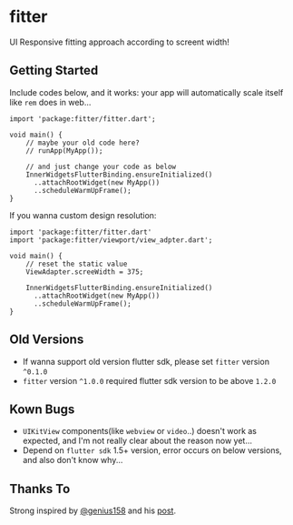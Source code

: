 # fitter

UI Responsive fitting approach according to screent width!

## Getting Started

Include codes below, and it works:
your app will automatically scale itself like `rem` does in web...

```
import 'package:fitter/fitter.dart';

void main() {
    // maybe your old code here?
    // runApp(MyApp());

    // and just change your code as below
    InnerWidgetsFlutterBinding.ensureInitialized()
      ..attachRootWidget(new MyApp())
      ..scheduleWarmUpFrame();
}
```

If you wanna custom design resolution:
```
import 'package:fitter/fitter.dart'
import 'package:fitter/viewport/view_adpter.dart';

void main() {
    // reset the static value
    ViewAdapter.screeWidth = 375;
    
    InnerWidgetsFlutterBinding.ensureInitialized()
      ..attachRootWidget(new MyApp())
      ..scheduleWarmUpFrame();
}
```
## Old Versions

* If wanna support old version flutter sdk, please set `fitter` version `^0.1.0`
* `fitter` version `^1.0.0` required flutter sdk version to be above `1.2.0`

## Kown Bugs

* `UIKitView` components(like `webview` or `video`..) doesn't work as expected, and I'm not really clear about the reason now yet...
* Depend on `flutter sdk` 1.5+ version, error occurs on below versions, and also don't know why...

## Thanks To

Strong inspired by [@genius158](https://github.com/genius158/FlutterTest/blob/master/lib/main.dart) and his [post](https://juejin.im/post/5cb49e306fb9a068a3729b41).